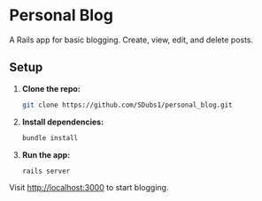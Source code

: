 # Personal Blog

A Rails app for basic blogging. Create, view, edit, and delete posts.

## Setup

1. **Clone the repo:**
    ```bash
    git clone https://github.com/SDubs1/personal_blog.git
    ```

2. **Install dependencies:**
    ```bash
    bundle install
    ```

3. **Run the app:**
    ```bash
    rails server
    ```

Visit [http://localhost:3000](http://localhost:3000) to start blogging.
